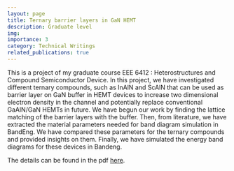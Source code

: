 ```yaml
---
layout: page
title: Ternary barrier layers in GaN HEMT
description: Graduate level
img: 
importance: 3
category: Technical Writings
related_publications: true
---
```


This is a project of my graduate course EEE 6412 : Heterostructures and Compound Semiconductor Device. In this project, we have investigated different ternary compounds, such as InAlN and ScAlN that can be used as barrier layer on GaN buffer in HEMT devices to increase two dimensional electron density in the channel and potentially replace conventional GaAlN/GaN HEMTs in future. We have begun our work by finding the lattice matching of the barrier layers with the buffer. Then, from literature, we have extracted the material parameters needed for band diagram simulation in BandEng. We have compared these parameters for the ternary compounds and provided insights on them. Finally, we have simulated the energy band diagrams for these devices in Bandeng.


The details can be found in the pdf [here][LINK].


[LINK]:https://drive.google.com/file/d/1py1j85rL2edB4xbWyiG8_FYOKsnAfGY5/view?usp=sharing